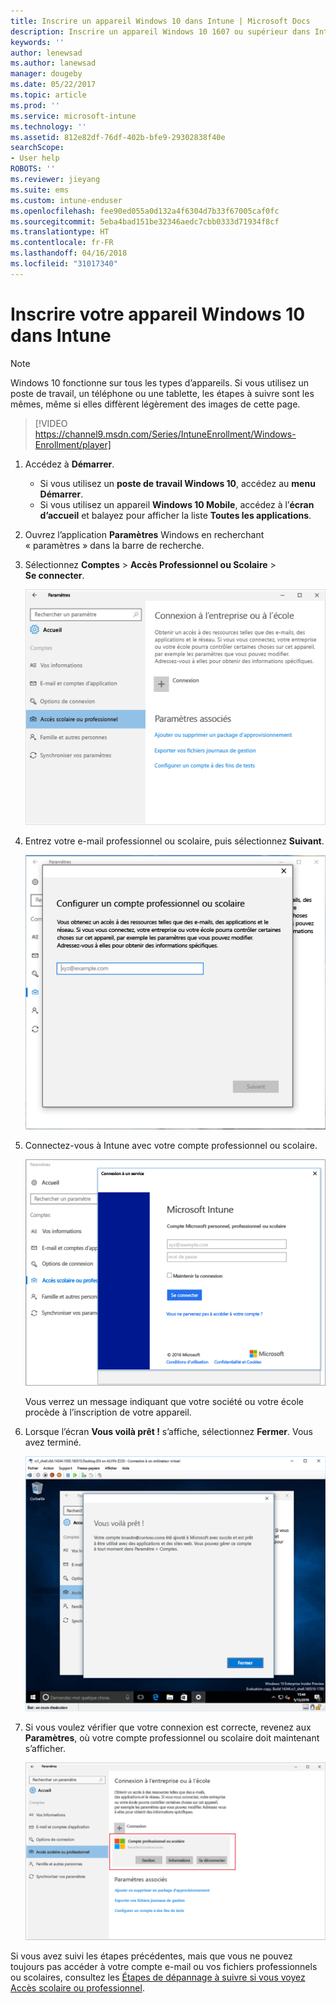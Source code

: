 ```yaml
---
title: Inscrire un appareil Windows 10 dans Intune | Microsoft Docs
description: Inscrire un appareil Windows 10 1607 ou supérieur dans Intune
keywords: ''
author: lenewsad
ms.author: lanewsad
manager: dougeby
ms.date: 05/22/2017
ms.topic: article
ms.prod: ''
ms.service: microsoft-intune
ms.technology: ''
ms.assetid: 812e82df-76df-402b-bfe9-29302838f40e
searchScope:
- User help
ROBOTS: ''
ms.reviewer: jieyang
ms.suite: ems
ms.custom: intune-enduser
ms.openlocfilehash: fee90ed055a0d132a4f6304d7b33f67005caf0fc
ms.sourcegitcommit: 5eba4bad151be32346aedc7cbb0333d71934f8cf
ms.translationtype: HT
ms.contentlocale: fr-FR
ms.lasthandoff: 04/16/2018
ms.locfileid: "31017340"
---
```

# <a name="enroll-your-windows-10-device-in-intune"></a>Inscrire votre appareil Windows 10 dans Intune

> [!NOTE]
> Windows 10 fonctionne sur tous les types d’appareils. Si vous utilisez un poste de travail, un téléphone ou une tablette, les étapes à suivre sont les mêmes, même si elles diffèrent légèrement des images de cette page.

> [!VIDEO https://channel9.msdn.com/Series/IntuneEnrollment/Windows-Enrollment/player]

1. Accédez à **Démarrer**.

   - Si vous utilisez un **poste de travail Windows 10**, accédez au **menu Démarrer**.
   - Si vous utilisez un appareil **Windows 10 Mobile**, accédez à l’**écran d’accueil** et balayez pour afficher la liste **Toutes les applications**.

2. Ouvrez l’application **Paramètres** Windows en recherchant « paramètres » dans la barre de recherche.

3. Sélectionnez **Comptes** > **Accès Professionnel ou Scolaire** > **Se connecter**.

    ![Sélectionner le compte Accès Professionnel ou Scolaire](./media/w10-enroll-rs1-connect-to-work-or-school.png)

4. Entrez votre e-mail professionnel ou scolaire, puis sélectionnez **Suivant**.

   ![Entrer votre compte professionnel ou scolaire](./media/w10-enroll-rs1-set-up-work-or-school-account.png)

5. Connectez-vous à Intune avec votre compte professionnel ou scolaire.

    ![Ajouter un compte professionnel ou scolaire](./media/w10-enroll-rs1-enter-your-credentials.png)

    Vous verrez un message indiquant que votre société ou votre école procède à l’inscription de votre appareil.

6. Lorsque l’écran **Vous voilà prêt !** s’affiche, sélectionnez **Fermer**. Vous avez terminé.

   ![Sélectionner Fermer dans l’écran « Vous voilà prêt ! »](./media/w10-enroll-rs1-youre-all-set.png)

7. Si vous voulez vérifier que votre connexion est correcte, revenez aux **Paramètres**, où votre compte professionnel ou scolaire doit maintenant s’afficher.

    ![Valider que la connexion a été correctement configurée](./media/w10-enroll-rs1-validate-successful-enrollment.png)

Si vous avez suivi les étapes précédentes, mais que vous ne pouvez toujours pas accéder à votre compte e-mail ou vos fichiers professionnels ou scolaires, consultez les [Étapes de dépannage à suivre si vous voyez Accès scolaire ou professionnel](troubleshoot-your-windows-10-device-windows.md#troubleshooting-steps-to-follow-if-you-see-access-work-or-school).
